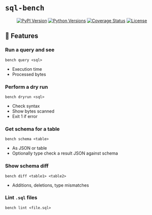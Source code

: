 # `sql-bench`
<p align="center">
  <a href="https://pypi.org/project/bench/"><img src="https://img.shields.io/pypi/v/bench.svg" alt="PyPI Version"></a>
  <a href="https://pypi.org/project/bench/"><img src="https://img.shields.io/pypi/pyversions/bench.svg" alt="Python Versions"></a>
  <a href="https://codecov.io/gh/rohithay/bench"><img src="https://codecov.io/gh/rohithay/bench/branch/main/graph/badge.svg" alt="Coverage Status"></a>
  <a href="https://github.com/rohithay/bench/blob/main/LICENSE"><img src="https://img.shields.io/github/license/rohithay/bench.svg" alt="License"></a>
</p>

## 🌱 Features

### Run a query and see
```
bench query <sql>
```
* Execution time
* Processed bytes

### Perform a dry run
```
bench dryrun <sql>
```
* Check syntax
* Show bytes scanned
* Exit 1 if error

### Get schema for a table
```
bench schema <table>
```
* As JSON or table
* Optionally type check a result JSON against schema

### Show schema diff
```
bench diff <table1> <table2>
```
* Additions, deletions, type mismatches

### Lint `.sql` files
```
bench lint <file.sql>
```
